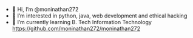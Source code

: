 - 👋 Hi, I’m @moninathan272
- 👀 I’m interested in python, java, web development and ethical hacking
- 🌱 I’m currently learning B. Tech Information Technology
https://github.com/moninathan272/moninathan272
